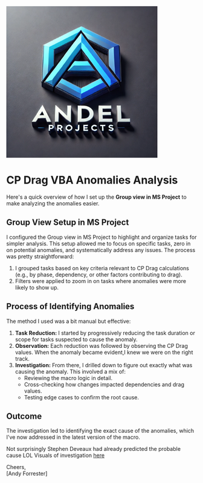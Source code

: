<img src="perpop.png" alt="Andel Projects Limited" width="400">

# CP Drag VBA Anomalies Analysis

Here's a quick overview of how I set up the **Group view in MS Project** to make analyzing the anomalies easier.

## Group View Setup in MS Project

I configured the Group view in MS Project to highlight and organize tasks for simpler analysis. This setup allowed me to focus on specific tasks, zero in on potential anomalies, and systematically address any issues. The process was pretty straightforward:

1. I grouped tasks based on key criteria relevant to CP Drag calculations (e.g., by phase, dependency, or other factors contributing to drag).
2. Filters were applied to zoom in on tasks where anomalies were more likely to show up.

## Process of Identifying Anomalies

The method I used was a bit manual but effective:

1. **Task Reduction:** I started by progressively reducing the task duration or scope for tasks suspected to cause the anomaly.
2. **Observation:** Each reduction was followed by observing the CP Drag values. When the anomaly became evident,I knew we were on the right track.
3. **Investigation:** From there, I drilled down to figure out exactly what was causing the anomaly. This involved a mix of:
   - Reviewing the macro logic in detail.
   - Cross-checking how changes impacted dependencies and drag values.
   - Testing edge cases to confirm the root cause.

## Outcome

The investigation led to identifying the exact cause of the anomalies, which I've now addressed in the latest version of the macro.

Not surprisingly Stephen Deveaux had already predicted the probable cause LOL
Visuals of investigation [here](CP_Drag_forensic_Analysis.pdf)



Cheers,  
[Andy Forrester]

